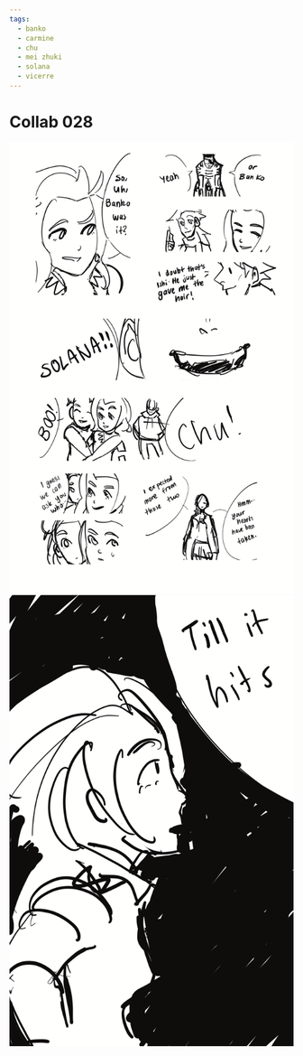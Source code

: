```yaml
---
tags:
  - banko
  - carmine
  - chu
  - mei zhuki
  - solana
  - vicerre
---
```


# Collab 028

<img src="assets/2025-04-08_panel-052.png">

<img src="assets/2025-04-08_panel-053.png">
